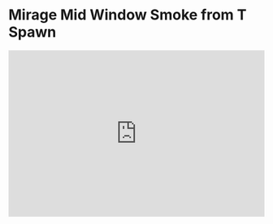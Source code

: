 # Mirage Mid Window Smoke from T Spawn
<div style='position:relative; padding-bottom:calc(56.25% + 44px)'><iframe src='https://gfycat.com/ifr/SparklingCloudyAfricanparadiseflycatcher' frameborder='0' scrolling='no' width='100%' height='100%' style='position:absolute;top:0;left:0;' allowfullscreen></iframe></div>